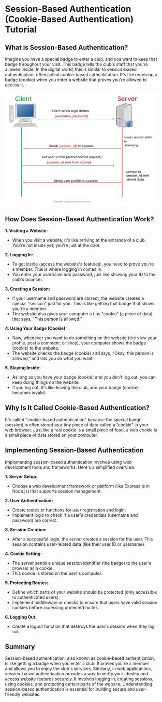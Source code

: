 # Session-Based Authentication (Cookie-Based Authentication) Tutorial

## What is Session-Based Authentication?

Imagine you have a special badge to enter a club, and you want to keep that badge throughout your visit. This badge tells the club's staff that you're allowed inside. In the digital world, this is similar to session-based authentication, often called cookie-based authentication. It's like receiving a badge (cookie) when you enter a website that proves you're allowed to access it.

![Session-Based Authentication (Cookie-Based Authentication)](../Assets/SessionBases.png)

## How Does Session-Based Authentication Work?

**1. Visiting a Website:**
   - When you visit a website, it's like arriving at the entrance of a club. You're not inside yet; you're just at the door.

**2. Logging In:**
   - To get inside (access the website's features), you need to prove you're a member. This is where logging in comes in.
   - You enter your username and password, just like showing your ID to the club's bouncer.

**3. Creating a Session:**
   - If your username and password are correct, the website creates a special "session" just for you. This is like getting that badge that shows you're a member.
   - The website also gives your computer a tiny "cookie" (a piece of data) that says, "This person is allowed."

**4. Using Your Badge (Cookie):**
   - Now, whenever you want to do something on the website (like view your profile, post a comment, or shop), your computer shows the badge (cookie) to the website.
   - The website checks the badge (cookie) and says, "Okay, this person is allowed," and lets you do what you want.

**5. Staying Inside:**
   - As long as you have your badge (cookie) and you don't log out, you can keep doing things on the website.
   - If you log out, it's like leaving the club, and your badge (cookie) becomes invalid.

## Why Is It Called Cookie-Based Authentication?

It's called "cookie-based authentication" because the special badge (session) is often stored as a tiny piece of data called a "cookie" in your web browser. Just like a real cookie is a small piece of food, a web cookie is a small piece of data stored on your computer.

## Implementing Session-Based Authentication

Implementing session-based authentication involves using web development tools and frameworks. Here's a simplified overview:

**1. Server Setup:**
   - Choose a web development framework or platform (like Express.js in Node.js) that supports session management.

**2. User Authentication:**
   - Create routes or functions for user registration and login.
   - Implement logic to check if a user's credentials (username and password) are correct.

**3. Session Creation:**
   - After a successful login, the server creates a session for the user. This session contains user-related data (like their user ID or username).

**4. Cookie Setting:**
   - The server sends a unique session identifier (the badge) to the user's browser as a cookie.
   - This cookie is stored on the user's computer.

**5. Protecting Routes:**
   - Define which parts of your website should be protected (only accessible to authenticated users).
   - Implement middleware or checks to ensure that users have valid session cookies before accessing protected routes.

**6. Logging Out:**
   - Create a logout function that destroys the user's session when they log out.

## Summary

Session-based authentication, also known as cookie-based authentication, is like getting a badge when you enter a club. It proves you're a member and allows you to enjoy the club's services. Similarly, in web applications, session-based authentication provides a way to verify your identity and access website features securely. It involves logging in, creating sessions, using cookies, and protecting certain parts of the website. Understanding session-based authentication is essential for building secure and user-friendly websites.